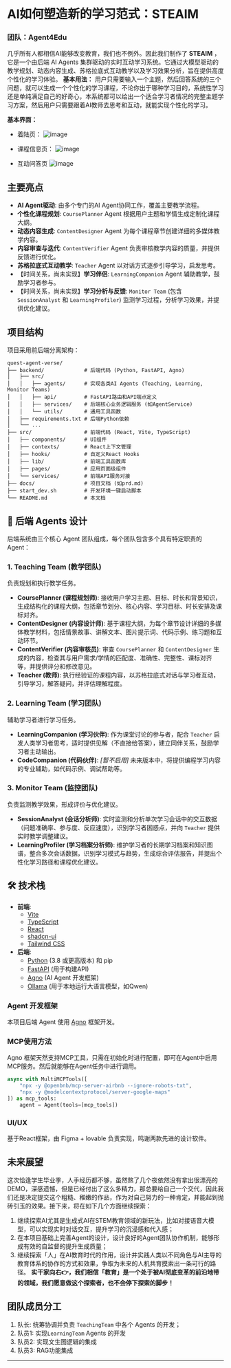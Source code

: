 # AI如何塑造新的学习范式：STEAIM

### 团队：Agent4Edu 

几乎所有人都相信AI能够改变教育，我们也不例外。因此我们制作了 **STEAIM** ，它是一个由后端 AI Agents 集群驱动的实时互动学习系统。它通过大模型驱动的教学规划、动态内容生成、苏格拉底式互动教学以及学习效果分析，旨在提供高度个性化的学习体验。
**基本用法：** 用户只需要输入一个主题，然后回答系统的三个问题，就可以生成一个个性化的学习课程，不论你出于哪种学习目的，系统性学习还是单纯满足自己的好奇心，本系统都可以给出一个适合学习者情况的完整主题学习方案，然后用户只需要跟着AI教师去思考和互动，就能实现个性化的学习。

**基本界面：** 
- 着陆页：
![image](https://github.com/user-attachments/assets/125e5e0c-2e9f-4323-ab50-9fef78d42d3d)

- 课程信息页：
![image](https://github.com/user-attachments/assets/62ad564a-e9a7-4b0e-98e6-3ab2853ea3b8)

- 互动问答页
![image](https://github.com/user-attachments/assets/707ea590-f0bb-49b7-a104-a3bed42214d1)


## 主要亮点

-   **AI Agent驱动**: 由多个专门的AI Agent协同工作，覆盖主要教学流程。
-   **个性化课程规划**: `CoursePlanner` Agent 根据用户主题和学情生成定制化课程大纲。
-   **动态内容生成**: `ContentDesigner` Agent 为每个课程章节创建详细的多媒体教学内容。
-   **内容审查与迭代**: `ContentVerifier` Agent 负责审核教学内容的质量，并提供反馈进行优化。
-   **苏格拉底式互动教学**: `Teacher` Agent 以对话方式逐步引导学习，启发思考。
-   【时间关系，尚未实现】**学习伴侣**: `LearningCompanion` Agent 辅助教学，鼓励学习者参与。
-   【时间关系，尚未实现】**学习分析与反馈**: `Monitor Team` (包含 `SessionAnalyst` 和 `LearningProfiler`) 监测学习过程，分析学习效果，并提供优化建议。

## 项目结构

项目采用前后端分离架构：

```
quest-agent-verse/
├── backend/             # 后端代码 (Python, FastAPI, Agno)
│   ├── src/
│   │   ├── agents/      # 实现各类AI Agents (Teaching, Learning, Monitor Teams)
│   │   ├── api/         # FastAPI路由和API端点定义
│   │   ├── services/    # 后端核心业务逻辑服务 (如AgentService)
│   │   └── utils/       # 通用工具函数
│   ├── requirements.txt # 后端Python依赖
│   └── ...
├── src/                 # 前端代码 (React, Vite, TypeScript)
│   ├── components/      # UI组件
│   ├── contexts/        # React上下文管理
│   ├── hooks/           # 自定义React Hooks
│   ├── lib/             # 前端工具函数库
│   ├── pages/           # 应用页面级组件
│   └── services/        # 前端API服务对接
├── docs/                # 项目文档 (如prd.md)
├── start_dev.sh         # 开发环境一键启动脚本
└── README.md            # 本文档
```

## 🤖 后端 Agents 设计

后端系统由三个核心 Agent 团队组成，每个团队包含多个具有特定职责的 Agent：

### 1. Teaching Team (教学团队)
负责规划和执行教学任务。

-   **CoursePlanner (课程规划师)**: 接收用户学习主题、目标、时长和背景知识，生成结构化的课程大纲，包括章节划分、核心内容、学习目标、时长安排及课标对齐。
-   **ContentDesigner (内容设计师)**: 基于课程大纲，为每个章节设计详细的多媒体教学材料，包括情景故事、讲解文本、图片提示词、代码示例、练习题和互动环节。
-   **ContentVerifier (内容审核员)**: 审查 `CoursePlanner` 和 `ContentDesigner` 生成的内容，检查其与用户需求/学情的匹配度、准确性、完整性、课标对齐等，并提供评分和修改意见。
-   **Teacher (教师)**: 执行经验证的课程内容，以苏格拉底式对话与学习者互动，引导学习，解答疑问，并评估理解程度。

### 2. Learning Team (学习团队)
辅助学习者进行学习任务。

-   **LearningCompanion (学习伙伴)**: 作为课堂讨论的参与者，配合 `Teacher` 启发人类学习者思考，适时提供见解（不直接给答案），建立同伴关系，鼓励学习者主动输出。
-   **CodeCompanion (代码伙伴)**: *[暂不启用]* 未来版本中，将提供编程学习内容的专业辅助，如代码示例、调试帮助等。

### 3. Monitor Team (监控团队)
负责监测教学效果，形成评价与优化建议。

-   **SessionAnalyst (会话分析师)**: 实时监测和分析单次学习会话中的交互数据（问题准确率、参与度、反应速度），识别学习者困惑点，并向 `Teacher` 提供实时教学调整建议。
-   **LearningProfiler (学习档案分析师)**: 维护学习者的长期学习档案和知识图谱，整合多次会话数据，识别学习模式与趋势，生成综合评估报告，并提出个性化学习路径和课程优化建议。

## 🛠️ 技术栈

-   **前端**:
    -   [Vite](https://vitejs.dev/)
    -   [TypeScript](https://www.typescriptlang.org/)
    -   [React](https://reactjs.org/)
    -   [shadcn-ui](https://ui.shadcn.com/)
    -   [Tailwind CSS](https://tailwindcss.com/)
-   **后端**:
    -   [Python](https://www.python.org/downloads/) (3.8 或更高版本) 和 pip
    -   [FastAPI](https://fastapi.tiangolo.com/) (用于构建API)
    -   [Agno](https://deepwiki.com/agno-agi/agno) (AI Agent 开发框架)
    -   [Ollama](https://ollama.ai/) (用于本地运行大语言模型，如Qwen)


### Agent 开发框架
本项目后端 Agent 使用 [Agno](https://deepwiki.com/agno-agi/agno) 框架开发。

### MCP使用方法
Agno 框架天然支持MCP工具，只需在初始化时进行配置，即可在Agent中启用MCP服务。然后就能够在Agent任务中进行调用。

```python
async with MultiMCPTools([  
    "npx -y @openbnb/mcp-server-airbnb --ignore-robots-txt",  
    "npx -y @modelcontextprotocol/server-google-maps"  
]) as mcp_tools:  
    agent = Agent(tools=[mcp_tools])
```
### UI/UX
基于React框架，由 Figma + lovable 负责实现，鸣谢两款先进的设计软件。

## 未来展望
这次恰逢学生毕业季，人手经历都不够，虽然熬了几个夜依然没有拿出很漂亮的DEMO，深感遗憾，但是已经付出了这么多精力，那总要给自己一个交代，因此我们还是决定提交这个粗糙、稚嫩的作品，作为对自己努力的一种肯定，并能起到抛砖引玉的效果。接下来，将在如下几个方面继续探索：
1. 继续探索AI尤其是生成式AI在STEM教育领域的新玩法，比如对接语音大模型，可以实现实时对话交互，提升学习的沉浸感和代入感；
2. 在本项目基础上完善Agent的设计，设计良好的Agent团队协作机制，能够形成有效的自监督的提升生成质量；
3. 继续探索「人」在AI教育时代的作用，设计并实践人类以不同角色与AI主导的教育体系的协作的方式和效果，争取为未来的人机共育摸索出一条可行的路径。
**实干家向右👉，我们相信「教育」是一个处于被AI彻底变革的前沿地带的领域，我们愿意做这个探索者，也不会停下探索的脚步！**

## 团队成员分工
1. 队长: 统筹协调并负责 `TeachingTeam` 中各个 Agents 的开发；
2. 队员1: 实现`LearningTeam` Agents 的开发
3. 队员2: 实现文生图逻辑的集成
4. 队员3: RAG功能集成

---
